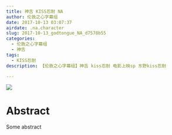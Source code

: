 ```yaml
---
title: 神舌 KISS忍耐 NA
author: 伦敦之心字幕组
date: 2017-10-13 03:07:37
airdate: .na.character
slug: 2017-10-13_godtongue_NA_d7578b55
categories:
  - 伦敦之心字幕组
  - 神舌
tags:
  - KISS忍耐
description: 【伦敦之心字幕组】神舌 kiss忍耐 电影上映sp 东野kiss忍耐

---
```

![](/img/gakki.jpg)
# Abstract
Some abstract
